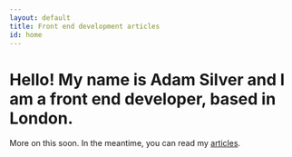 ```yaml
---
layout: default
title: Front end development articles
id: home
---
```


# Hello! My name is Adam Silver and I am a front end developer, based in London.

More on this soon. In the meantime, you can read my [articles](/articles/).

<!-- a b c
I am highly experienced in HTML, CSS and various ECMAScript implementations found in the browser and I will be sharing my experience and knowledge through various [articles](/articles/).

Oh and of course these bits are required... [Github](http://www.github.com/adamsilver/), [LinkedIn](http://uk.linkedin.com/in/adambsilver/) and [Twitter](http://www.twitter.com/adambsilver).
-->